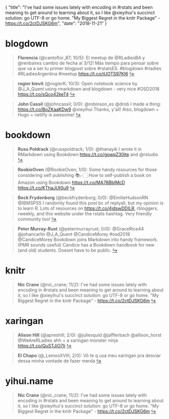 {
  "title": "I've had some issues lately with encoding in #rstats and been meaning to get around to learning about it, so I like @xieyihui's succinct solution: go UTF-8 or go home. \"My Biggest Regret in the knitr Package\" - https://t.co/2ctDJSKG6m",
  "date": "2018-11-21"
}

# blogdown

> **Florencia** (@cantoflor_87; 10/5): El meetup de @RLadiesBA y @renbaires  cambio de fecha al 3/12! Más tiempo para pensar sobre que va a ser tu primer blogpost sobre #rstatsES. #blogdown #rladies #RLadiesArgentina #meetup https://t.co/iUOTS97KI6  [&#8618;](https://twitter.com/xieyihui/status/1064985272226590721)

<!-- -->


> **rogier kievit** (@rogierK; 10/3): Open notebook science by @J_A_Quent using rmarkdown and blogdown - very nice #OSD2018 https://t.co/sQco42keT4  [&#8618;](https://twitter.com/xieyihui/status/1064876537302982656)

<!-- -->


> **John Cassil** (@johncassil; 0/0): @robinson_es @drob I made a thing: https://t.co/BoZKaaKDw9 @xieyihui Thanks, y'all! Also, blogdown + Hugo + netlify is awesome!  [&#8618;](https://twitter.com/xieyihui/status/1065074069396180992)

<!-- -->


# bookdown

> **Russ Poldrack** (@russpoldrack; 1/0): @thanayik I wrote it in RMarkdown using Bookdown https://t.co/gowqZ30ite and @rstudio  [&#8618;](https://twitter.com/xieyihui/status/1065004445853876225)

<!-- -->


> **RookieOven** (@RookieOven; 1/0): Some handy resources for those considering self publishing 📚👉🏻 How to self-publish a book on Amazon using Bookdown https://t.co/MA78BblMcD https://t.co/KThaJUt0u9  [&#8618;](https://twitter.com/xieyihui/status/1064794983629287424)

<!-- -->


> **Beck Frydenborg** (@beckfrydenborg; 0/0): @EmilieHudsonRN @IBMSPSS I randomly found this post bc of replyall, but my opinion is to learn R. Lots of resources on https://t.co/4jdswDDILR, rbloggers, rweekly, and this website under the rstats hashtag. Very friendly community too!  [&#8618;](https://twitter.com/xieyihui/status/1064977363279200256)

<!-- -->


> **Peter Murray-Rust** (@petermurrayrust; 0/0): @GraceRice44 @johancarlin @J_A_Quent @CandiceMorey #osd2018  @CandiceMorey  Bookdown joins Markdown into handy framework. (PMR sounds useful)
Candice has a Bookdown handbook for new (and old) students.
Doesnt have to be public.  [&#8618;](https://twitter.com/xieyihui/status/1064903002400669698)

<!-- -->


# knitr

> **Nic Crane** (@nic_crane; 11/2): I've had some issues lately with encoding in #rstats and been meaning to get around to learning about it, so I like @xieyihui's succinct solution: go UTF-8 or go home. "My Biggest Regret in the knitr Package" -  https://t.co/2ctDJSKG6m  [&#8618;](https://twitter.com/xieyihui/status/1064794818944090112)

<!-- -->


# xaringan

> **Alison Hill** (@apreshill; 2/0): @juliesquid @jafflerbach @allison_horst @WeAreRLadies ahh + a xaringan monster ninja https://t.co/QuSTJiO7Ii  [&#8618;](https://twitter.com/xieyihui/status/1065071948642705409)

<!-- -->


> **El Chapo** (@_LemosXVIII; 2/0): Vô te q usa meu xaringan pra desviar dessa minha vontade de fazer merda  [&#8618;](https://twitter.com/xieyihui/status/1064746159577681921)

<!-- -->


# yihui.name

> **Nic Crane** (@nic_crane; 11/2): I've had some issues lately with encoding in #rstats and been meaning to get around to learning about it, so I like @xieyihui's succinct solution: go UTF-8 or go home. "My Biggest Regret in the knitr Package" -  https://t.co/2ctDJSKG6m  [&#8618;](https://twitter.com/xieyihui/status/1064794818944090112)

<!-- -->



